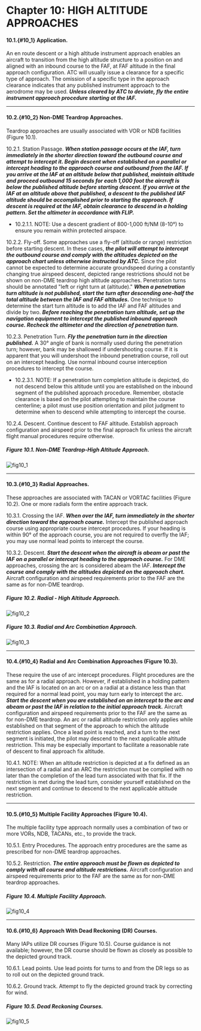 # Chapter 10: HIGH ALTITUDE APPROACHES 

#### 10.1.{#10_1} Application.

An en route descent or a high altitude instrument approach enables an aircraft to transition from the high altitude structure to a position on and aligned with an inbound course to the FAF, at FAF altitude in the final approach configuration. ATC will usually issue a clearance for a specific type of approach. The omission of a specific type in the approach clearance indicates that any published instrument approach to the aerodrome may be used. <strong><em>Unless cleared by ATC to deviate, fly the entire instrument approach procedure starting at the IAF.</em></strong> 

----

#### 10.2.{#10_2} Non-DME Teardrop Approaches.

Teardrop approaches are usually associated with VOR or NDB facilities (Figure 10.1). 

10.2.1. Station Passage. <strong><em>When station passage occurs at the IAF, turn immediately in the shorter direction toward the outbound course and attempt to intercept it. Begin descent when established on a parallel or intercept heading to the approach course and outbound from the IAF. If you arrive at the IAF at an altitude below that published, maintain altitude and proceed outbound 15 seconds for each 1,000 foot the aircraft is below the published altitude before starting descent. If you arrive at the IAF at an altitude above that published, a descent to the published IAF altitude should be accomplished prior to starting the approach. If descent is required at the IAF, obtain clearance to descend in a holding pattern. Set the altimeter in accordance with FLIP.</em></strong> 

+ 10.2.1.1. NOTE: Use a descent gradient of 800-1,000 ft/NM (8-10°) to ensure you remain within protected airspace. 

10.2.2. Fly-off. Some approaches use a fly-off (altitude or range) restriction before starting descent. In these cases, <strong><em>the pilot will attempt to intercept the outbound course and comply with the altitudes depicted on the approach chart unless otherwise instructed by ATC.</em></strong> Since the pilot cannot be expected to determine accurate groundspeed during a constantly changing true airspeed descent, depicted range restrictions should not be shown on non-DME teardrop high altitude approaches. Penetration turns should be annotated "left or right turn at (altitude)." <strong><em>When a penetration turn altitude is not published, start the turn after descending one-half the total altitude between the IAF and FAF altitudes.</em></strong> One technique to determine the start turn altitude is to add the IAF and FAF altitudes and divide by two. <strong><em>Before reaching the penetration turn altitude, set up the navigation equipment to intercept the published inbound approach course. Recheck the altimeter and the direction of penetration turn. </em></strong>

10.2.3. Penetration Turn. <strong><em>Fly the penetration turn in the direction published.</em></strong> A 30° angle of bank is normally used during the penetration turn; however, bank may be shallowed if undershooting course. If it is apparent that you will undershoot the inbound penetration course, roll out on an intercept heading. Use normal inbound course interception procedures to intercept the course. 

+ 10.2.3.1. NOTE: If a penetration turn completion altitude is depicted, do not descend below this altitude until you are established on the inbound segment of the published approach procedure. Remember, obstacle clearance is based on the pilot attempting to maintain the course centerline; a pilot must use position orientation and pilot judgment to determine when to descend while attempting to intercept the course. 

10.2.4. Descent. Continue descent to FAF altitude. Establish approach configuration and airspeed prior to the final approach fix unless the aircraft flight manual procedures require otherwise.

##### Figure 10.1. Non-DME Teardrop-High Altitude Approach. 
![fig10_1](figs/fig10_1.png)

----

#### 10.3.{#10_3} Radial Approaches.

These approaches are associated with TACAN or VORTAC facilities (Figure 10.2). One or more radials form the entire approach track. 

10.3.1. Crossing the IAF. <strong><em>When over the IAF, turn immediately in the shorter direction toward the approach course.</em></strong> Intercept the published approach course using appropriate course intercept procedures. If your heading is within 90° of the approach course, you are not required to overfly the IAF; you may use normal lead points to intercept the course. 

10.3.2. Descent. <strong><em>Start the descent when the aircraft is abeam or past the IAF on a parallel or intercept heading to the approach course.</em></strong> For DME approaches, crossing the arc is considered abeam the IAF. <strong><em>Intercept the course and comply with the altitudes depicted on the approach chart.</em></strong> Aircraft configuration and airspeed requirements prior to the FAF are the same as for non-DME teardrop.

##### Figure 10.2. Radial - High Altitude Approach.
![fig10_2](figs/fig10_2.png)

##### Figure 10.3. Radial and Arc Combination Approach. 
![fig10_3](figs/fig10_3.png)

----

#### 10.4.{#10_4} Radial and Arc Combination Approaches (Figure 10.3).

These require the use of arc intercept procedures. Flight procedures are the same as for a radial approach. However, if established in a holding pattern and the IAF is located on an arc or on a radial at a distance less than that required for a normal lead point, you may turn early to intercept the arc. <strong><em>Start the descent when you are established on an intercept to the arc and abeam or past the IAF in relation to the initial approach track.</em></strong> Aircraft configuration and airspeed requirements prior to the FAF are the same as for non-DME teardrop. An arc or radial altitude restriction only applies while established on that segment of the approach to which the altitude restriction applies. Once a lead point is reached, and a turn to the next segment is initiated, the pilot may descend to the next applicable altitude restriction. This may be especially important to facilitate a reasonable rate of descent to final approach fix altitude. 

10.4.1. NOTE: When an altitude restriction is depicted at a fix defined as an intersection of a radial and an ARC the restriction must be complied with no later than the completion of the lead turn associated with that fix. If the restriction is met during the lead turn, consider yourself established on the next segment and continue to descend to the next applicable altitude restriction. 

----

#### 10.5.{#10_5} Multiple Facility Approaches (Figure 10.4).

The multiple facility type approach normally uses a combination of two or more VORs, NDB, TACANs, etc., to provide the track. 

10.5.1. Entry Procedures. The approach entry procedures are the same as prescribed for non-DME teardrop approaches. 

10.5.2. Restriction. <strong><em>The entire approach must be flown as depicted to comply with all course and altitude restrictions.</em></strong> Aircraft configuration and airspeed requirements prior to the FAF are the same as for non-DME teardrop approaches.

##### Figure 10.4. Multiple Facility Approach. 
![fig10_4](figs/fig10_4.png)

----

#### 10.6.{#10_6} Approach With Dead Reckoning (DR) Courses.

Many IAPs utilize DR courses (Figure 10.5). Course guidance is not available; however, the DR course should be flown as closely as possible to the depicted ground track. 

10.6.1. Lead points. Use lead points for turns to and from the DR legs so as to roll out on the depicted ground track. 

10.6.2. Ground track. Attempt to fly the depicted ground track by correcting for wind.

##### Figure 10.5. Dead Reckoning Courses.
![fig10_5](figs/fig10_5.png)
